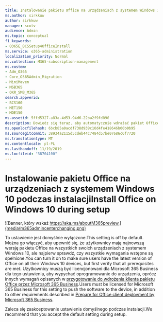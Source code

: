 ```yaml
---
title: Instalowanie pakietu Office na urządzeniach z systemem Windows 10 podczas instalacji
ms.author: sirkkuw
author: sirkkuw
manager: scotv
audience: Admin
ms.topic: conceptual
f1_keywords:
- O365E_BCSSetup4OfficeInstall
ms.service: o365-administration
localization_priority: Normal
ms.collection: M365-subscription-management
ms.custom:
- Adm_O365
- Core_O365Admin_Migration
- MiniMaven
- MSB365
- OKR_SMB_M365
search.appverid:
- BCS160
- MET150
- MOE150
ms.assetid: 5ffd5327-a83a-4d53-94d6-22ba2f9fd090
description: Dowiedz się teraz, aby automatycznie wdrażać pakiet Office na urządzeniach z systemem Windows 10 podczas instalacji.
ms.openlocfilehash: 6bcb85a0acdf738d939c10d4fe418646b00b0b95
ms.sourcegitcommit: 38934a2115d5cdeb44c7484d57be07686c6f7720
ms.translationtype: MT
ms.contentlocale: pl-PL
ms.lasthandoff: 11/19/2019
ms.locfileid: "38704100"
---
```

# <a name="install-office-on-windows-10-during-setup"></a><span data-ttu-id="141bf-103">Instalowanie pakietu Office na urządzeniach z systemem Windows 10 podczas instalacji</span><span class="sxs-lookup"><span data-stu-id="141bf-103">Install Office on Windows 10 during setup</span></span>

![Banner, który wskaż https://aka.ms/aboutM365preview.](media/m365admincenterchanging.png)

<span data-ttu-id="141bf-105">To ustawienie jest domyślnie wyłączone.</span><span class="sxs-lookup"><span data-stu-id="141bf-105">This setting is off by default.</span></span> <span data-ttu-id="141bf-106">Można go włączyć, aby upewnić się, że użytkownicy mają najnowszą wersję pakietu Office na wszystkich swoich urządzeniach z systemem Windows 10, ale najpierw sprawdź, czy wszystkie wymagania wstępne są spełnione.</span><span class="sxs-lookup"><span data-stu-id="141bf-106">You can turn it on to make sure users have the latest version of Office on all their Windows 10 devices, but first verify that all prerequisites are met.</span></span> <span data-ttu-id="141bf-107">Użytkownicy muszą być licencjonowani dla Microsoft 365 Business dla tego ustawienia, aby wypychać oprogramowanie do urządzenia, oprócz innych wymagań opisanych w [przygotowanie do wdrożenia klienta pakietu Office przez Microsoft 365 Business](prepare-for-office-client-deployment.md).</span><span class="sxs-lookup"><span data-stu-id="141bf-107">Users must be licensed for Microsoft 365 Business for this setting to push the software to the device, in addition to other requirements described in [Prepare for Office client deployment by Microsoft 365 Business](prepare-for-office-client-deployment.md).</span></span> 
  
<span data-ttu-id="141bf-108">Zaleca się zaakceptowanie ustawienia domyślnego podczas instalacji.</span><span class="sxs-lookup"><span data-stu-id="141bf-108">We recommend that you accept the default setting during setup.</span></span> 
